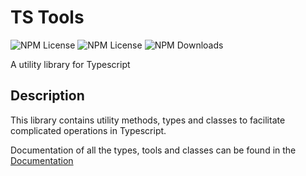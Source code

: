 
# TS Tools 

![NPM License](https://img.shields.io/npm/v/@juulsgaard/ts-tools) 
![NPM License](https://img.shields.io/npm/l/@juulsgaard/ts-tools) 
![NPM Downloads](https://img.shields.io/npm/dw/@juulsgaard/ts-tools)

A utility library for Typescript

## Description

This library contains utility methods, types and classes to facilitate complicated operations in Typescript.

Documentation of all the types, tools and classes can be found in the [Documentation](https://juulsgaard.github.io/ts-tools/)
